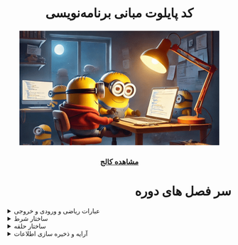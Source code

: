 <h1 align="center">کد پایلوت مبانی برنامه‌نویسی</h1>

<h3 align="center"><img src="img code pilot.png"></h3>

<h3 align="center"><a href="https://quera.org/college/landpage/4499/code-pilot">مشاهده کالج</a></h3>

<h1 align="Right">سر فصل های دوره</h1>

<details>
  <summary>عبارات ریاضی و ورودی و خروجی</summary>
  
  <a href="https://github.com/amir-v-z/Quera-Programming-Pilot-Code/blob/main/Answers/S1/game_sefr.java">گام صفر</a>
  
  <a href="https://github.com/amir-v-z/Quera-Programming-Pilot-Code/blob/main/Answers/S1/game_aval.java">گام اول</a>
  
  <a href="https://github.com/amir-v-z/Quera-Programming-Pilot-Code/blob/main/Answers/S1/jame_donbaleh.java">جمع دنباله</a>
  
  <a href="https://github.com/amir-v-z/Quera-Programming-Pilot-Code/blob/main/Answers/S1/sepideh.java">سپیده</a>
  
</details>

<details>
  <summary>ساختار شرط</summary>
  
  <a href="https://github.com/amir-v-z/Quera-Programming-Pilot-Code/blob/main/Answers/S2/yakhdarchi.java">یخدارچی</a>
  
  <a href="https://github.com/amir-v-z/Quera-Programming-Pilot-Code/blob/main/Answers/S2/mashgh_emshab_bagher.java">مشق امشب باقر</a>
  
  <a href="https://github.com/amir-v-z/Quera-Programming-Pilot-Code/blob/main/Answers/S2/dargir_dar.java">درگیر در</a>
  
  <a href="https://github.com/amir-v-z/Quera-Programming-Pilot-Code/blob/main/Answers/S2/behdasht_salamat.java">بهداشت و سلامت</a>
  
  <a href="https://github.com/amir-v-z/Quera-Programming-Pilot-Code/blob/main/Answers/S2/harkat_roy_zorof.java">حرکت روی ظروف</a>
  
  <a href="https://github.com/amir-v-z/Quera-Programming-Pilot-Code/blob/main/Answers/S2/dorbin_madar_baste.java">دوربین مدار بسته</a>

</details>

<details>
  <summary>ساختار حلقه</summary>
  
  <a href="https://github.com/amir-v-z/Quera-Programming-Pilot-Code/blob/main/Answers/S3/soal_nafas_gir.java">سوال نفس گیر</a>

  <a href="https://github.com/amir-v-z/Quera-Programming-Pilot-Code/blob/main/Answers/S3/tavan_do.java">توان دو</a>

  <a href="https://github.com/amir-v-z/Quera-Programming-Pilot-Code/blob/main/Answers/S3/hendoneh_khory.java">هندونه خوری</a>
  
  <a href="https://github.com/amir-v-z/Quera-Programming-Pilot-Code/blob/main/Answers/S3/kelid_cheragh.java">کلید چراغ</a>
  
  <a href="https://github.com/amir-v-z/Quera-Programming-Pilot-Code/blob/main/Answers/S3/dayereh_ajib.java">دایره عجیب</a>
  
  <a href="https://github.com/amir-v-z/Quera-Programming-Pilot-Code/blob/main/Answers/S3/adad_khod_maghlob.java">عدد خود مقلوب</a>
  
  <a href="https://github.com/amir-v-z/Quera-Programming-Pilot-Code/blob/main/Answers/S3/morabae_to_khali.java">مربع تو خالی</a>

</details>

<details>
  <summary>آرایه و ذخیره سازی اطلاعات</summary>
  
  <a href="https://github.com/amir-v-z/Quera-Programming-Pilot-Code/blob/main/Answers/S4/bab_va_kelid_TV.java">باب و کلید تلویزیون</a>

</details>